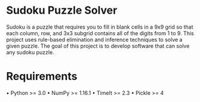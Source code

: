 # Sudoku Puzzle Solver

Sudoku is a puzzle that requires you to fill in blank cells in a 9x9 grid so that each column, row, and 3x3 subgrid contains all of the digits from 1 to 9. This project uses rule-based elimination and inference techniques to solve a given puzzle. The goal of this project is to develop software that can solve any sudoku puzzle.

# Requirements
• Python >= 3.0
• NumPy >= 1.16.1
• TimeIt >= 2.3
• Pickle >= 4
